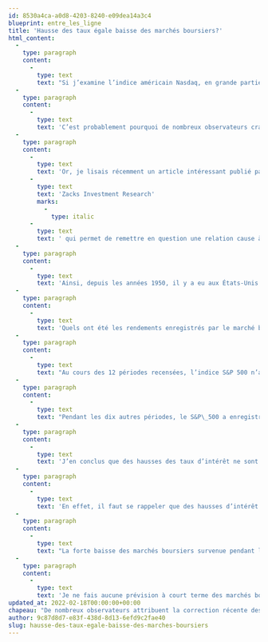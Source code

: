 ```yaml
---
id: 8530a4ca-a0d8-4203-8240-e09dea14a3c4
blueprint: entre_les_ligne
title: 'Hausse des taux égale baisse des marchés boursiers?'
html_content:
  -
    type: paragraph
    content:
      -
        type: text
        text: "Si j’examine l’indice américain Nasdaq, en grande partie constitué de titres de sociétés technologiques, il a atteint son sommet le 22 novembre dernier et touché un bas récent le 28 janvier dernier, provoquant ainsi une correction de plus de 18\_%. Pendant la même période, le taux d’intérêt 10 ans du gouvernement américain est passé de 1,48\_% à 1,93\_%. Ces chiffres semblent corroborer la relation négative entre les taux d’intérêt et les cours boursiers."
  -
    type: paragraph
    content:
      -
        type: text
        text: 'C’est probablement pourquoi de nombreux observateurs craignent qu’une continuation de la hausse des taux d’intérêt dans les prochains mois entraînera une correction des marchés boursiers.'
  -
    type: paragraph
    content:
      -
        type: text
        text: 'Or, je lisais récemment un article intéressant publié par '
      -
        type: text
        text: 'Zacks Investment Research'
        marks:
          -
            type: italic
      -
        type: text
        text: ' qui permet de remettre en question une relation cause à effet directe entre les taux d’intérêt et les marchés boursiers, du moins à moyen terme.'
  -
    type: paragraph
    content:
      -
        type: text
        text: 'Ainsi, depuis les années 1950, il y a eu aux États-Unis 12 périodes pendant lesquelles la Réserve fédérale américaine a haussé son taux directeur de manière soutenue.'
  -
    type: paragraph
    content:
      -
        type: text
        text: 'Quels ont été les rendements enregistrés par le marché boursier durant ces périodes de taux haussiers?'
  -
    type: paragraph
    content:
      -
        type: text
        text: "Au cours des 12 périodes recensées, l’indice S&P 500 n’affiche que deux périodes de rendements négatifs\_: –\_2\_% entre mars et septembre 1971 (alors que le taux directeur a augmenté de 1,8\_%) et –\_26\_% entre février 1972 et juillet 1974 (hausse du taux directeur de 9,6\_%)."
  -
    type: paragraph
    content:
      -
        type: text
        text: "Pendant les dix autres périodes, le S&P\_500 a enregistré des rendements positifs, en moyenne de 21,4\_%."
  -
    type: paragraph
    content:
      -
        type: text
        text: 'J’en conclus que des hausses des taux d’intérêt ne sont pas obligatoirement défavorables aux marchés boursiers, bien qu’elles puissent accroître leur volatilité à court terme.'
  -
    type: paragraph
    content:
      -
        type: text
        text: 'En effet, il faut se rappeler que des hausses d’intérêt ne sont pas totalement négatives pour l’investisseur car elles surviennent la plupart du temps lorsque l’économie tourne à plein régime. Il me semble d’ailleurs que ce soit le cas présentement alors que la robustesse de l’économie après la pandémie mène à une inflation élevée que les autorités réglementaires tentent de mater.'
  -
    type: paragraph
    content:
      -
        type: text
        text: "La forte baisse des marchés boursiers survenue pendant les années 1970 et que je cite plus haut s’est produite au cours d’une période économique différente, me semble-t-il, de celle que nous traversons présentement. À l’époque, les cours du pétrole avaient explosé à la hausse en raison de l’embargo des États-Unis par l’OPEP (Organisation de pays producteurs de pétrole) et alors que l’économie américaine chancelait déjà. Les économistes parlaient alors d’une période de « stagflation\_»."
  -
    type: paragraph
    content:
      -
        type: text
        text: 'Je ne fais aucune prévision à court terme des marchés boursiers. Il me semble toutefois que de nombreux observateurs ne se concentrent que sur l’aspect négatif d’une hausse des taux d’intérêt sur les marchés boursiers et oublient que c’est une économie en expansion qui mène à cette hausse des taux. Selon moi, rien n’indique que nous traversions une période similaire à celle des années 1970.'
updated_at: 2022-02-18T00:00:00+00:00
chapeau: "De nombreux observateurs attribuent la correction récente des marchés boursiers à la hausse des taux d’intérêt survenue au cours des dernières semaines. En effet, le taux offert par une obligation 10 ans du gouvernement américain est maintenant de 2,04\_% par rapport à un peu plus de 1,60\_% en début d’année."
author: 9c87d8d7-e83f-438d-8d13-6efd9c2fae40
slug: hausse-des-taux-egale-baisse-des-marches-boursiers
---
```


